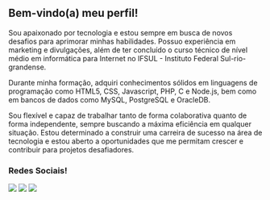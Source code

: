 ## Bem-vindo(a) meu perfil!

Sou apaixonado por tecnologia e estou sempre em busca de novos desafios para aprimorar minhas habilidades. Possuo experiência em marketing e divulgações, além de ter concluído o curso técnico de nível médio em informática para Internet no IFSUL - Instituto Federal Sul-rio-grandense.

Durante minha formação, adquiri conhecimentos sólidos em linguagens de programação como HTML5, CSS, Javascript, PHP, C e Node.js, bem como em bancos de dados como MySQL, PostgreSQL e OracleDB.

Sou flexível e capaz de trabalhar tanto de forma colaborativa quanto de forma independente, sempre buscando a máxima eficiência em qualquer situação. Estou determinado a construir uma carreira de sucesso na área de tecnologia e estou aberto a oportunidades que me permitam crescer e contribuir para projetos desafiadores.

### Redes Sociais!
 
<div> 
  <a href="https://instagram.com/xnatx___/" target="_blank"><img src="https://img.shields.io/badge/-Instagram-%23E4405F?style=for-the-badge&logo=instagram&logoColor=white" target="_blank"></a>
  <a href = "mailto:natancmendes@gmail.com"><img src="https://img.shields.io/badge/-Gmail-%23333?style=for-the-badge&logo=gmail&logoColor=white" target="_blank"></a>
  <a href="https://www.linkedin.com/in/natancruzmendes/" target="_blank"><img src="https://img.shields.io/badge/-LinkedIn-%230077B5?style=for-the-badge&logo=linkedin&logoColor=white" target="_blank"></a> 
</div>
